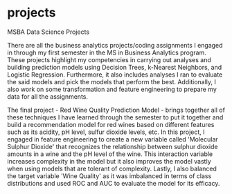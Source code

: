 # projects
MSBA Data Science Projects

There are all the business analytics projects/coding assignments I engaged in through my first semester in the MS in Business Analytics program. These projects 
highlight my competencies in carrying out analyses and building prediction models using Decision Trees, k-Nearest Neighbors, and Logistic Regression. Furthermore, it also 
includes analyses I ran to evaluate the said models and pick the models that perform the best. Additionally, I also work on some transformation and feature engineering to 
prepare my data for all the assignments. 

The final project - Red Wine Quality Prediction Model - brings together all of these techniques I have learned through the semester to put it together and build a recommendation
model for red wines based on different features such as its acidity, pH level, sulfur dioxide levels, etc. In this project, I engaged in feature engineering to create a new 
variable called 'Molecular Sulphur Dioxide' that recognizes the relationship between sulphur dioxide amounts in a wine and the pH level of the wine. This interaction variable 
increases complexity in the model but it also improves the model vastly when using models that are tolerant of complexity. Lastly, I also balanced the target variable 'Wine 
Quality' as it was imbalanced in terms of class distributions and used ROC and AUC to evaluate the model for its efficacy. 
